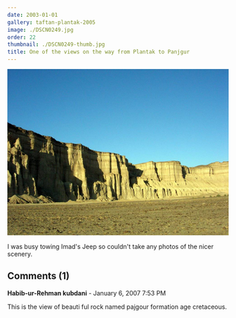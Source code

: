 ```yaml
---
date: 2003-01-01
gallery: taftan-plantak-2005
image: ./DSCN0249.jpg
order: 22
thumbnail: ./DSCN0249-thumb.jpg
title: One of the views on the way from Plantak to Panjgur
---
```


![One of the views on the way from Plantak to Panjgur](./DSCN0249.jpg)

I was busy towing Imad's Jeep so couldn't take any photos of the nicer scenery.

<div id="comments">

## Comments (1)

<div id="comment">

**Habib-ur-Rehman kubdani** - January  6, 2007  7:53 PM

This is the view of beauti ful rock named pajgour formation age cretaceous.

</div>

</div>